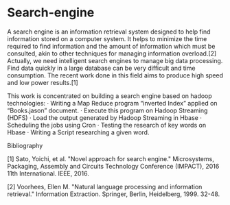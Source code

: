 # Search-engine

A search engine is an information retrieval system designed to help find information stored on
a computer system. It helps to minimize the time required to find information and the amount of
information which must be consulted, akin to other techniques for managing information overload.[2]
Actually, we need intelligent search engines to manage big data processing. Find data quickly in a large
database can be very difficult and time consumption. The recent work done in this field aims to produce
high speed and low power results.[1]

This work is concentrated on building a search engine based on hadoop technologies:
· Writing a Map Reduce program “inverted Index” applied on “Books.jason” document.
· Execute this program on Hadoop Streaming (HDFS)
· Load the output generated by Hadoop Streaming in Hbase
· Scheduling the jobs using Cron
· Testing the research of key words on Hbase
· Writing a Script researching a given word.

Bibliography

[1] Sato, Yoichi, et al. "Novel approach for search engine." Microsystems, Packaging, Assembly
and Circuits Technology Conference (IMPACT), 2016 11th International. IEEE, 2016.

[2] Voorhees, Ellen M. "Natural language processing and information retrieval." Information
Extraction. Springer, Berlin, Heidelberg, 1999. 32-48.
